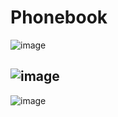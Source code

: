 # Phonebook
![image](https://user-images.githubusercontent.com/63461776/219130350-9e485235-94ca-47cc-81d8-75613fcb847c.png)

![image](https://user-images.githubusercontent.com/63461776/219129693-58fb9e2e-d6e4-4355-a16f-0275bab68f3d.png)
---
![image](https://user-images.githubusercontent.com/63461776/219130630-4367ce64-ee5a-4957-a2a1-9f5d87351192.png)

